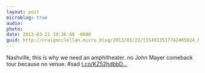 ```yaml
---
layout: post
microblog: true
audio: 
photo: 
date: 2013-03-21 19:36:48 -0600
guid: http://craigmcclellan.micro.blog/2013/03/22/t314913517742465024.html
---
```

Nashville, this is why we need an amphitheater. no John Mayer comeback tour because no venue. #sad  [t.co/KZ52hdbbD...](http://t.co/KZ52hdbbDC)
